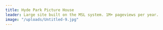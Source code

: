 ```yaml
---
title: Hyde Park Picture House
leader: Large site built on the MSL system. 1M+ pageviews per year.
image: "/uploads/Untitled-9.jpg"
---
```


